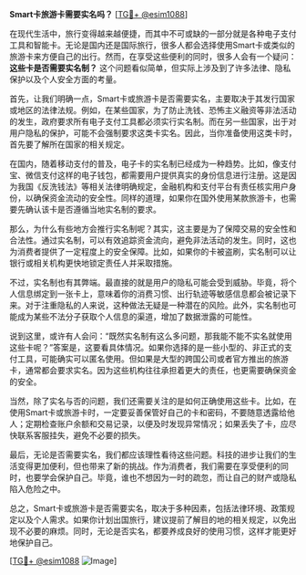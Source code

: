 **Smart卡旅游卡需要实名吗？** [[TG💪+ @esim1088](https://t.me/s/esim1088)]

在现代生活中，旅行变得越来越便捷，而其中不可或缺的一部分就是各种电子支付工具和智能卡。无论是国内还是国际旅行，很多人都会选择使用Smart卡或类似的旅游卡来方便自己的出行。然而，在享受这些便利的同时，很多人会有一个疑问：**这些卡是否需要实名制？** 这个问题看似简单，但实际上涉及到了许多法律、隐私保护以及个人安全方面的考量。

首先，让我们明确一点，Smart卡或旅游卡是否需要实名，主要取决于其发行国家或地区的法律法规。例如，在某些国家，为了防止洗钱、恐怖主义融资等非法活动的发生，政府要求所有电子支付工具都必须实行实名制。而在另一些国家，出于对用户隐私的保护，可能不会强制要求这类卡实名。因此，当你准备使用这类卡时，首先要了解所在国家的相关规定。

在国内，随着移动支付的普及，电子卡的实名制已经成为一种趋势。比如，像支付宝、微信支付这样的电子钱包，都需要用户提供真实的身份信息进行注册。这是因为我国《反洗钱法》等相关法律明确规定，金融机构和支付平台有责任核实用户身份，以确保资金流动的安全性。同样的道理，如果你在国外使用某款旅游卡，也需要先确认该卡是否遵循当地实名制的要求。

那么，为什么有些地方会推行实名制呢？其实，这主要是为了保障交易的安全性和合法性。通过实名制，可以有效追踪资金流向，避免非法活动的发生。同时，这也为消费者提供了一定程度上的安全保障。比如，如果你的卡被盗刷，实名制可以让银行或相关机构更快地锁定责任人并采取措施。

不过，实名制也有其弊端。最直接的就是用户的隐私可能会受到威胁。毕竟，将个人信息绑定到一张卡上，意味着你的消费习惯、出行轨迹等敏感信息都会被记录下来。对于注重隐私的人来说，这种做法无疑是一种潜在的风险。此外，实名制也可能成为某些不法分子获取个人信息的渠道，增加了数据泄露的可能性。

说到这里，或许有人会问：“既然实名制有这么多问题，那我能不能不实名就使用这些卡呢？”答案是，这要看具体情况。如果你选择的是一些小型的、非正式的支付工具，可能确实可以匿名使用。但如果是大型的跨国公司或者官方推出的旅游卡，通常都会要求实名。因为这些机构往往承担着更大的责任，也更需要确保资金的安全。

当然，除了实名与否的问题，我们还需要关注的是如何正确使用这些卡。比如，在使用Smart卡或旅游卡时，一定要妥善保管好自己的卡和密码，不要随意透露给他人；定期检查账户余额和交易记录，以便及时发现异常情况；如果丢失了卡，应尽快联系客服挂失，避免不必要的损失。

最后，无论是否需要实名，我们都应该理性看待这些问题。科技的进步让我们的生活变得更加便利，但也带来了新的挑战。作为消费者，我们需要在享受便利的同时，也要学会保护自己。毕竟，谁也不想因为一时的疏忽，而让自己的财产或隐私陷入危险之中。

总之，Smart卡或旅游卡是否需要实名，取决于多种因素，包括法律环境、政策规定以及个人需求。如果你计划出国旅行，建议提前了解目的地的相关规定，以免出现不必要的麻烦。同时，无论是否实名，都要养成良好的使用习惯，这样才能更好地保护自己。

[[TG💪+ @esim1088](https://t.me/s/esim1088) ![Image](https://i.postimg.cc/4NQfJmqS/Snipaste-2025-05-13-00-14-12.png)]